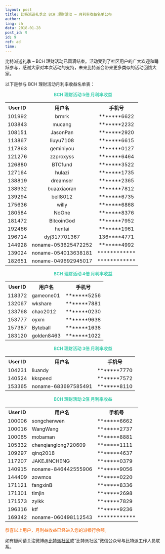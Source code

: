 ```yaml
---
layout: post
title: 比特派送礼季之 BCH 理财活动 — 月利率收益名单公布
author: 
lang: zh
data: 2018-01-28
post_id: 9
id: 9
ref: ad
time: 
---
```


比特派送礼季 – BCH 理财活动已圆满结束。活动受到了社区用户的广大欢迎和踊跃参与，感谢大家对本次活动的支持，未来比特派会带来更多类似的活动回馈大家。


以下是参与 BCH 理财活动月利率收益名单表：

<p style="text-align:center;color:#3ECFAF"><strong>BCH 理财活动 5倍 月利率收益  </strong></p>

<table class="table" border="0" cellspacing="0" cellpadding="0" style="text-align:center">
<tr><th>User ID</th><th>用户名</th><th>手机号</th></tr>
<tr><td>101992</td><td>brmrk</td><td>*******6622</td></tr>
<tr><td>103843</td><td>mucang</td><td>*******2232</td></tr>
<tr><td>108151</td><td>JasonPan</td><td>*******2920</td></tr>
<tr><td>113867</td><td>liuyu7108</td><td>*******6615</td></tr>
<tr><td>117863</td><td>geminiyou</td><td>*******0127</td></tr>
<tr><td>121276</td><td>zzproxyss</td><td>*******6464</td></tr>
<tr><td>126880</td><td>BTCfund</td><td>*******3522</td></tr>
<tr><td>127164</td><td>hulazi</td><td>*******1735</td></tr>
<tr><td>138819</td><td>dreamser</td><td>*******2365</td></tr>
<tr><td>138932</td><td>buaaxiaoran</td><td>*******7812</td></tr>
<tr><td>139294</td><td>bell8012</td><td>*******6735</td></tr>
<tr><td>175636</td><td>willy</td><td>*******6868</td></tr>
<tr><td>180584</td><td>NoOne</td><td>*******8376</td></tr>
<tr><td>181472</td><td>BitcoinGod</td><td>*******7952</td></tr>
<tr><td>192466</td><td>hentai</td><td>*******1961</td></tr>
<tr><td>196714</td><td>dyj317701367</td><td>136****4771</td></tr>
<tr><td>144928</td><td>noname-053625472252</td><td>*******4992</td></tr>
<tr><td>139024</td><td>noname-054013638181</td><td>************</td></tr>
<tr><td>182651</td><td>noname-049692945017</td><td>************</td></tr>
</table>


<p style="text-align:center;color:#3ECFAF"><strong>BCH 理财活动 4倍 月利率收益 </strong></p>

<table class="table" border="0" cellspacing="0" cellpadding="0">
<tr><th>User ID</th><th>用户名</th><th>手机号</th></tr>
<tr><td>118372</td><td>gameone01</td><td>*******5256</td></tr>
<tr><td>132067</td><td>wkshare</td><td>*******7881</td></tr>
<tr><td>133768</td><td>chao2012</td><td>*******0230</td></tr>
<tr><td>153777</td><td>oyxm</td><td>*******9638</td></tr>
<tr><td>157387</td><td>Byteball</td><td>*******1638</td></tr>
<tr><td>183120</td><td>golden8463</td><td>*******1022</td></tr>

</table>


<p style="text-align:center;color:#3ECFAF"><strong>BCH 理财活动 3倍 月利率收益 </strong></p>

<table class="table" border="0" cellspacing="0" cellpadding="0">
<tr><th>User ID</th><th>用户名</th><th>手机号</th></tr>
<tr><td>104231</td><td>liuandy</td><td>*******7770</td></tr>
<tr><td>140524</td><td>kkspeed</td><td>*******7572</td></tr>
<tr><td>153365</td><td>noname-683697585491</td><td>*******8110</td></tr>

</table>


<p style="text-align:center;color:#3ECFAF"><strong>BCH 理财活动 2倍 月利率收益 </strong></p>

<table class="table" border="0" cellspacing="0" cellpadding="0">
<tr><th>User ID</th><th>用户名</th><th>手机号</th></tr>
<tr><td>100006</td><td>songchenwen</td><td>*******6662</td></tr>
<tr><td>100016</td><td>WangWang</td><td>*******2737</td></tr>
<tr><td>100065</td><td>mobaman</td><td>*******8881</td></tr>
<tr><td>105332</td><td>chenqianglong720609</td><td>*******1111</td></tr>
<tr><td>109297</td><td>qinq2018</td><td>*******4637</td></tr>
<tr><td>117207</td><td>JAKEJINCHENG</td><td>*******0379</td></tr>
<tr><td>140915</td><td>noname-846442555906</td><td>*******9056</td></tr>
<tr><td>144409</td><td>zowmos</td><td>*******0220</td></tr>
<tr><td>171121</td><td>fangxinB</td><td>*******8336</td></tr>
<tr><td>171301</td><td>timjin</td><td>*******2698</td></tr>
<tr><td>171573</td><td>zylkk</td><td>*******7829</td></tr>
<tr><td>196316</td><td>ktf</td><td>*******9236</td></tr>
<tr><td>169342</td><td>noname-060498112543</td><td>************</td></tr>

</table>

<p style="color:#F46100">恭喜以上用户，月利益收益已经进入您的派银行余额。</p>

如有疑问请关注微博<a href="https://weibo.com/bitpiewallet" target="_blank">@比特派社区</a>或“比特派社区”微信公众号与比特派工作人员联系。




